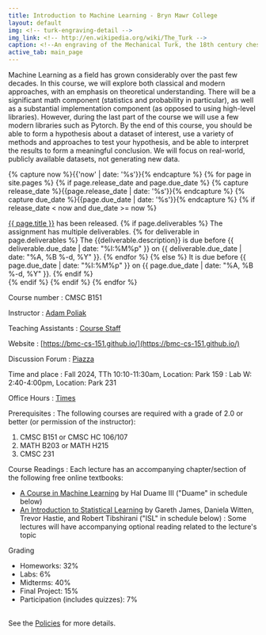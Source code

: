```yaml
---
title: Introduction to Machine Learning - Bryn Mawr College
layout: default
img: <!-- turk-engraving-detail -->
img_link: <!-- http://en.wikipedia.org/wiki/The_Turk -->
caption: <!--An engraving of the Mechanical Turk, the 18th century chess-playing automaton -->
active_tab: main_page 
---
```


Machine Learning as a field has grown considerably over the past few decades. In this course, we will explore both classical and modern approaches, with an emphasis on theoretical understanding. There will be a significant math component (statistics and probability in particular), as well as a substantial implementation component (as opposed to using high-level libraries). However, during the last part of the course we will use a few modern libraries such as Pytorch. By the end of this course, you should be able to form a hypothesis about a dataset of interest, use a variety of methods and approaches to test your hypothesis, and be able to interpret the results to form a meaningful conclusion. We will focus on real-world, publicly available datasets, not generating new data. 

<!-- Display an alert about upcoming homework assignments -->
{% capture now %}{{'now' | date: '%s'}}{% endcapture %}
{% for page in site.pages %}
{% if page.release_date and page.due_date %}
{% capture release_date %}{{page.release_date | date: '%s'}}{% endcapture %}
{% capture due_date %}{{page.due_date | date: '%s'}}{% endcapture %}
{% if release_date < now and due_date >= now %}
<div class="alert alert-info">
<a href="{{site.url}}{{site.baseurl}}{{page.url}}">{{ page.title }}</a> has been released.  
{% if page.deliverables %}
The assignment has multiple deliverables.
{% for deliverable in page.deliverables %}
The {{deliverable.description}} is due before {{ deliverable.due_date | date: "%I:%M%p" }} on {{ deliverable.due_date | date: "%A, %B %-d, %Y" }}.  
{% endfor %}
{% else %}
It is due before {{ page.due_date | date: "%I:%M%p" }} on {{ page.due_date | date: "%A, %B %-d, %Y" }}.
{% endif %}
</div>
{% endif %}
{% endif %}
{% endfor %}
<!-- End alert for upcoming homework assignments -->


<!--
<div class="alert alert-info" markdown="1">
Check out the [excellent final projects](http://crowdsourcing-class.org/final-projects-2016.html) from last year's class.
</div>
-->


Course number
: CMSC B151 

Instructor
: [Adam Poliak](http://azpoliak.github.io)

Teaching Assistants
: [Course Staff](staff.html) 

Website 
: [https://bmc-cs-151.github.io/](https://bmc-cs-151.github.io/)

Discussion Forum
: [Piazza](https://piazza.com/brynmawr/fall2024/c66e)

Time and place
: Fall 2024, TTh 10:10-11:30am, Location: Park 159
: Lab W: 2:40-4:00pm, Location: Park 231

Office Hours
: <a href="{{ site.url }}{{ site.baseurl }}/office-hours.html">Times</a>

Prerequisites
: The following courses are required with a grade of 2.0 or better (or permission of
the instructor):
1. CMSC B151 or CMSC HC 106/107
2. MATH B203 or MATH H215
3. CMSC 231

Course Readings
: Each lecture has an accompanying chapter/section of the following free online textbooks:
- <a href="http://ciml.info/">A Course in Machine Learning</a> by Hal Duame III ("Duame" in schedule below)
- <a href="http://faculty.marshall.usc.edu/gareth-james/ISL/">An Introduction to Statistical Learning</a> by Gareth James, Daniela Witten, Trevor Hastie, and Robert Tibshirani ("ISL" in schedule below)
: Some lectures will have accompanying optional reading related to the lecture's topic

Grading
* Homeworks: 32%
* Labs: 6%
* Midterms: 40%
* Final Project: 15% 
* Participation (includes quizzes): 7%

<br>
See the <a href="{{ site.url }}{{ site.baseurl }}/policies.html">Policies</a> for more details.

<!--- Acknowledgments-->
